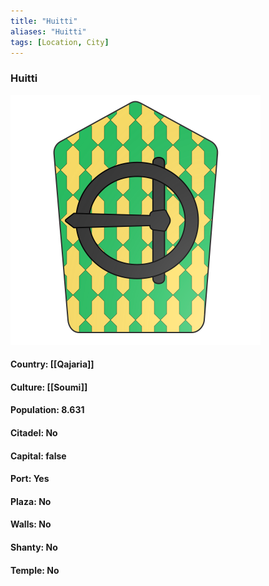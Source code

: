 ```yaml
---
title: "Huitti"
aliases: "Huitti"
tags: [Location, City]
---
```

### Huitti
![](attachment/7fe18d416457ff89263cfe1647f56ade.svg)

#### Country: [[Qajaria]]

#### Culture: [[Soumi]]

#### Population: 8.631

#### Citadel: No

#### Capital: false

#### Port: Yes

#### Plaza: No

#### Walls: No

#### Shanty: No

#### Temple: No

